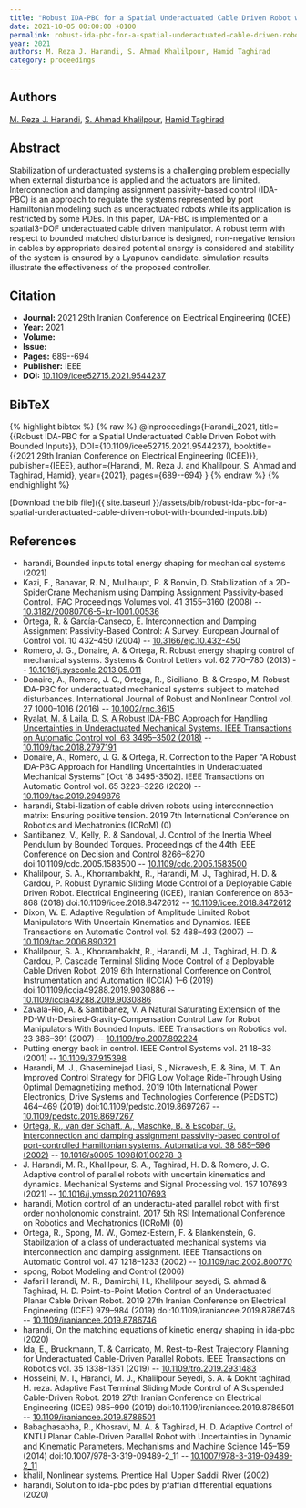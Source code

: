 ```yaml
---
title: "Robust IDA-PBC for a Spatial Underactuated Cable Driven Robot with Bounded Inputs"
date: 2021-10-05 00:00:00 +0100
permalink: robust-ida-pbc-for-a-spatial-underactuated-cable-driven-robot-with-bounded-inputs
year: 2021
authors: M. Reza J. Harandi, S. Ahmad Khalilpour, Hamid Taghirad
category: proceedings
---
```

 
## Authors
[M. Reza J. Harandi](authors/m-reza-j-harandi), [S. Ahmad Khalilpour](authors/s-ahmad-khalilpour), [Hamid Taghirad](authors/hamid-taghirad)
 
## Abstract
Stabilization of underactuated systems is a challenging problem especially when external disturbance is applied and the actuators are limited. Interconnection and damping assignment passivity-based control (IDA-PBC) is an approach to regulate the systems represented by port Hamiltonian modeling such as underactuated robots while its application is restricted by some PDEs. In this paper, IDA-PBC is implemented on a spatial3-DOF underactuated cable driven manipulator. A robust term with respect to bounded matched disturbance is designed, non-negative tension in cables by appropriate desired potential energy is considered and stability of the system is ensured by a Lyapunov candidate. simulation results illustrate the effectiveness of the proposed controller.
 
## Citation
- **Journal:** 2021 29th Iranian Conference on Electrical Engineering (ICEE)
- **Year:** 2021
- **Volume:** 
- **Issue:** 
- **Pages:** 689--694
- **Publisher:** IEEE
- **DOI:** [10.1109/icee52715.2021.9544237](https://doi.org/10.1109/icee52715.2021.9544237)
 
## BibTeX
{% highlight bibtex %}
{% raw %}
@inproceedings{Harandi_2021,
  title={{Robust IDA-PBC for a Spatial Underactuated Cable Driven Robot with Bounded Inputs}},
  DOI={10.1109/icee52715.2021.9544237},
  booktitle={{2021 29th Iranian Conference on Electrical Engineering (ICEE)}},
  publisher={IEEE},
  author={Harandi, M. Reza J. and Khalilpour, S. Ahmad and Taghirad, Hamid},
  year={2021},
  pages={689--694}
}
{% endraw %}
{% endhighlight %}
 
[Download the bib file]({{ site.baseurl }}/assets/bib/robust-ida-pbc-for-a-spatial-underactuated-cable-driven-robot-with-bounded-inputs.bib)
 
## References
- harandi, Bounded inputs total energy shaping for mechanical systems (2021)
- Kazi, F., Banavar, R. N., Mullhaupt, P. & Bonvin, D. Stabilization of a 2D-SpiderCrane Mechanism using Damping Assignment Passivity-based Control. IFAC Proceedings Volumes vol. 41 3155–3160 (2008) -- [10.3182/20080706-5-kr-1001.00536](https://doi.org/10.3182/20080706-5-kr-1001.00536)
- Ortega, R. & García-Canseco, E. Interconnection and Damping Assignment Passivity-Based Control: A Survey. European Journal of Control vol. 10 432–450 (2004) -- [10.3166/ejc.10.432-450](https://doi.org/10.3166/ejc.10.432-450)
- Romero, J. G., Donaire, A. & Ortega, R. Robust energy shaping control of mechanical systems. Systems &amp; Control Letters vol. 62 770–780 (2013) -- [10.1016/j.sysconle.2013.05.011](https://doi.org/10.1016/j.sysconle.2013.05.011)
- Donaire, A., Romero, J. G., Ortega, R., Siciliano, B. & Crespo, M. Robust IDA-PBC for underactuated mechanical systems subject to matched disturbances. International Journal of Robust and Nonlinear Control vol. 27 1000–1016 (2016) -- [10.1002/rnc.3615](https://doi.org/10.1002/rnc.3615)
- [Ryalat, M. & Laila, D. S. A Robust IDA-PBC Approach for Handling Uncertainties in Underactuated Mechanical Systems. IEEE Transactions on Automatic Control vol. 63 3495–3502 (2018)](a-robust-ida-pbc-approach-for-handling-uncertainties-in-underactuated-mechanical-systems) -- [10.1109/tac.2018.2797191](https://doi.org/10.1109/tac.2018.2797191)
- Donaire, A., Romero, J. G. & Ortega, R. Correction to the Paper “A Robust IDA-PBC Approach for Handling Uncertainties in Underactuated Mechanical Systems” [Oct 18 3495-3502]. IEEE Transactions on Automatic Control vol. 65 3223–3226 (2020) -- [10.1109/tac.2019.2949876](https://doi.org/10.1109/tac.2019.2949876)
- harandi, Stabi-lization of cable driven robots using interconnection matrix: Ensuring positive tension. 2019 7th International Conference on Robotics and Mechatronics (ICRoM) (0)
- Santibanez, V., Kelly, R. & Sandoval, J. Control of the Inertia Wheel Pendulum by Bounded Torques. Proceedings of the 44th IEEE Conference on Decision and Control 8266–8270 doi:10.1109/cdc.2005.1583500 -- [10.1109/cdc.2005.1583500](https://doi.org/10.1109/cdc.2005.1583500)
- Khalilpour, S. A., Khorrambakht, R., Harandi, M. J., Taghirad, H. D. & Cardou, P. Robust Dynamic Sliding Mode Control of a Deployable Cable Driven Robot. Electrical Engineering (ICEE), Iranian Conference on 863–868 (2018) doi:10.1109/icee.2018.8472612 -- [10.1109/icee.2018.8472612](https://doi.org/10.1109/icee.2018.8472612)
- Dixon, W. E. Adaptive Regulation of Amplitude Limited Robot Manipulators With Uncertain Kinematics and Dynamics. IEEE Transactions on Automatic Control vol. 52 488–493 (2007) -- [10.1109/tac.2006.890321](https://doi.org/10.1109/tac.2006.890321)
- Khalilpour, S. A., Khorrambakht, R., Harandi, M. J., Taghirad, H. D. & Cardou, P. Cascade Terminal Sliding Mode Control of a Deployable Cable Driven Robot. 2019 6th International Conference on Control, Instrumentation and Automation (ICCIA) 1–6 (2019) doi:10.1109/iccia49288.2019.9030886 -- [10.1109/iccia49288.2019.9030886](https://doi.org/10.1109/iccia49288.2019.9030886)
- Zavala-Rio, A. & Santibanez, V. A Natural Saturating Extension of the PD-With-Desired-Gravity-Compensation Control Law for Robot Manipulators With Bounded Inputs. IEEE Transactions on Robotics vol. 23 386–391 (2007) -- [10.1109/tro.2007.892224](https://doi.org/10.1109/tro.2007.892224)
- Putting energy back in control. IEEE Control Systems vol. 21 18–33 (2001) -- [10.1109/37.915398](https://doi.org/10.1109/37.915398)
- Harandi, M. J., Ghaseminejad Liasi, S., Nikravesh, E. & Bina, M. T. An Improved Control Strategy for DFIG Low Voltage Ride-Through Using Optimal Demagnetizing method. 2019 10th International Power Electronics, Drive Systems and Technologies Conference (PEDSTC) 464–469 (2019) doi:10.1109/pedstc.2019.8697267 -- [10.1109/pedstc.2019.8697267](https://doi.org/10.1109/pedstc.2019.8697267)
- [Ortega, R., van der Schaft, A., Maschke, B. & Escobar, G. Interconnection and damping assignment passivity-based control of port-controlled Hamiltonian systems. Automatica vol. 38 585–596 (2002)](interconnection-and-damping-assignment-passivity-based-control-of-port-controlled-hamiltonian-systems) -- [10.1016/s0005-1098(01)00278-3](https://doi.org/10.1016/s0005-1098(01)00278-3)
- J. Harandi, M. R., Khalilpour, S. A., Taghirad, H. D. & Romero, J. G. Adaptive control of parallel robots with uncertain kinematics and dynamics. Mechanical Systems and Signal Processing vol. 157 107693 (2021) -- [10.1016/j.ymssp.2021.107693](https://doi.org/10.1016/j.ymssp.2021.107693)
- harandi, Motion control of an underactu-ated parallel robot with first order nonholonomic constraint. 2017 5th RSI International Conference on Robotics and Mechatronics (ICRoM) (0)
- Ortega, R., Spong, M. W., Gomez-Estern, F. & Blankenstein, G. Stabilization of a class of underactuated mechanical systems via interconnection and damping assignment. IEEE Transactions on Automatic Control vol. 47 1218–1233 (2002) -- [10.1109/tac.2002.800770](https://doi.org/10.1109/tac.2002.800770)
- spong, Robot Modeling and Control (2006)
- Jafari Harandi, M. R., Damirchi, H., Khalilpour seyedi, S. ahmad & Taghirad, H. D. Point-to-Point Motion Control of an Underactuated Planar Cable Driven Robot. 2019 27th Iranian Conference on Electrical Engineering (ICEE) 979–984 (2019) doi:10.1109/iraniancee.2019.8786746 -- [10.1109/iraniancee.2019.8786746](https://doi.org/10.1109/iraniancee.2019.8786746)
- harandi, On the matching equations of kinetic energy shaping in ida-pbc (2020)
- Ida, E., Bruckmann, T. & Carricato, M. Rest-to-Rest Trajectory Planning for Underactuated Cable-Driven Parallel Robots. IEEE Transactions on Robotics vol. 35 1338–1351 (2019) -- [10.1109/tro.2019.2931483](https://doi.org/10.1109/tro.2019.2931483)
- Hosseini, M. I., Harandi, M. J., Khalilpour Seyedi, S. A. & Dokht taghirad, H. reza. Adaptive Fast Terminal Sliding Mode Control of A Suspended Cable-Driven Robot. 2019 27th Iranian Conference on Electrical Engineering (ICEE) 985–990 (2019) doi:10.1109/iraniancee.2019.8786501 -- [10.1109/iraniancee.2019.8786501](https://doi.org/10.1109/iraniancee.2019.8786501)
- Babaghasabha, R., Khosravi, M. A. & Taghirad, H. D. Adaptive Control of KNTU Planar Cable-Driven Parallel Robot with Uncertainties in Dynamic and Kinematic Parameters. Mechanisms and Machine Science 145–159 (2014) doi:10.1007/978-3-319-09489-2_11 -- [10.1007/978-3-319-09489-2_11](https://doi.org/10.1007/978-3-319-09489-2_11)
- khalil, Nonlinear systems. Prentice Hall Upper Saddil River (2002)
- harandi, Solution to ida-pbc pdes by pfaffian differential equations (2020)

